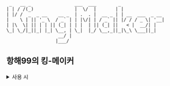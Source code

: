 ```
 _   __ _                ___  ___        _
| | / /(_)               |  \/  |       | |
| |/ /  _  _ __    __ _  | .  . |  __ _ | | __  ___  _ __
|    \ | || '_ \  / _` | | |\/| | / _` || |/ / / _ \| '__|
| |\  \| || | | || (_| | | |  | || (_| ||   < |  __/| |
\_| \_/|_||_| |_| \__, | \_|  |_/ \__,_||_|\_\ \___||_|
                   __/ |
                  |___/
```

## 항해99의 킹-메이커

<details>
<summary>사용 시</summary>
<div markdown="1">

![사용 시](https://user-images.githubusercontent.com/92674373/162738120-767a6413-d381-4d1d-9f64-171883b3ce8e.JPG)

</div>
</details>